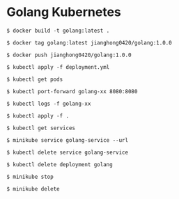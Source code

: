 # Golang Kubernetes
```terminal
$ docker build -t golang:latest .
```
```terminal
$ docker tag golang:latest jianghong0420/golang:1.0.0
```
```terminal
$ docker push jianghong0420/golang:1.0.0
```
```terminal
$ kubectl apply -f deployment.yml
```
```terminal
$ kubectl get pods
```
```terminal
$ kubectl port-forward golang-xx 8080:8080
```
```terminal
$ kubectl logs -f golang-xx
```
```terminal
$ kubectl apply -f .
```
```terminal
$ kubectl get services
```
```terminal
$ minikube service golang-service --url
```
```terminal
$ kubectl delete service golang-service
```
```terminal
$ kubectl delete deployment golang
```
```terminal
$ minikube stop
```
```terminal
$ minikube delete
```
